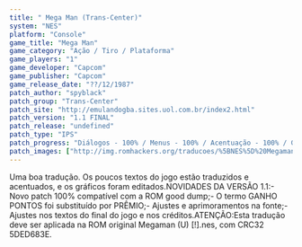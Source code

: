 ```yaml
---
title: " Mega Man (Trans-Center)"
system: "NES"
platform: "Console"
game_title: "Mega Man"
game_category: "Ação / Tiro / Plataforma"
game_players: "1"
game_developer: "Capcom"
game_publisher: "Capcom"
game_release_date: "??/12/1987"
patch_author: "spyblack"
patch_group: "Trans-Center"
patch_site: "http://emulandogba.sites.uol.com.br/index2.html"
patch_version: "1.1 FINAL"
patch_release: "undefined"
patch_type: "IPS"
patch_progress: "Diálogos - 100% / Menus - 100% / Acentuação - 100% / Gráficos - 100%"
patch_images: ["http://img.romhackers.org/traducoes/%5BNES%5D%20Megaman%20-%20Trans-Center%20-%201.png","http://img.romhackers.org/traducoes/%5BNES%5D%20Megaman%20-%20Trans-Center%20-%202.png","http://img.romhackers.org/traducoes/%5BNES%5D%20Megaman%20-%20Trans-Center%20-%203.png"]
---
```

Uma boa tradução. Os poucos textos do jogo estão traduzidos e acentuados, e os gráficos foram editados.NOVIDADES DA VERSÃO 1.1:- Novo patch 100% compatível com a ROM good dump;- O termo GANHO PONTOS foi substituído por PRÊMIO;- Ajustes e aprimoramentos na fonte;- Ajustes nos textos do final do jogo e nos créditos.ATENÇÃO:Esta tradução deve ser aplicada na ROM original Megaman (U) [!].nes, com CRC32 5DED683E.